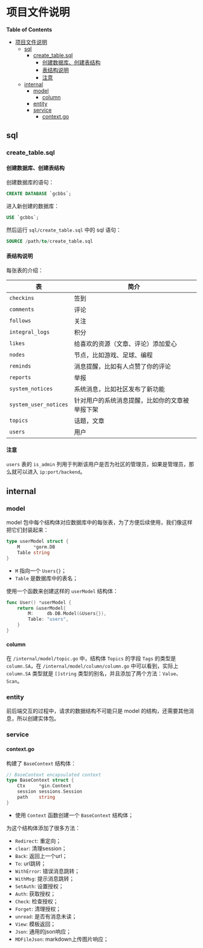 # 项目文件说明

<!-- markdown-toc start - Don't edit this section. Run M-x markdown-toc-refresh-toc -->
**Table of Contents**

- [项目文件说明](#项目文件说明)
    - [sql](#sql)
        - [create_table.sql](#create_tablesql)
            - [创建数据库、创建表结构](#创建数据库创建表结构)
            - [表结构说明](#表结构说明)
            - [注意](#注意)
    - [internal](#internal)
        - [model](#model)
            - [column](#column)
        - [entity](#entity)
        - [service](#service)
            - [context.go](#contextgo)

<!-- markdown-toc end -->

## sql
### create_table.sql
#### 创建数据库、创建表结构

创建数据库的语句：

```sql
CREATE DATABASE `gcbbs`;
```

进入新创建的数据库：

```sql
USE `gcbbs`;
```

然后运行 `sql/create_table.sql` 中的 sql 语句：

```sql
SOURCE /path/to/create_table.sql
```

#### 表结构说明

每张表的介绍：

| 表                    | 简介                                           |
|-----------------------|------------------------------------------------|
| `checkins`            | 签到                                           |
| `comments`            | 评论                                           |
| `follows`             | 关注                                           |
| `integral_logs`       | 积分                                           |
| `likes`               | 给喜欢的资源（文章、评论）添加爱心             |
| `nodes`               | 节点，比如游戏、足球、编程                     |
| `reminds`             | 消息提醒，比如有人点赞了你的评论               |
| `reports`             | 举报                                           |
| `system_notices`      | 系统消息，比如社区发布了新功能                 |
| `system_user_notices` | 针对用户的系统消息提醒，比如你的文章被举报下架 |
| `topics`              | 话题，文章                                     |
| `users`               | 用户                                           |

#### 注意

`users` 表的 `is_admin` 列用于判断该用户是否为社区的管理员，如果是管理员，那么就可以进入 `ip:port/backend`。

## internal
### model

model 包中每个结构体对应数据库中的每张表，为了方便后续使用，我们像这样把它们封装起来：

```go
type userModel struct {
    M     *gorm.DB
    Table string
}
```

- `M` 指向一个 `Users{}`；
- `Table` 是数据库中的表名；

使用一个函数来创建这样的 `userModel` 结构体：

```go
func User() *userModel {
	return &userModel{
		M:     db.DB.Model(&Users{}),
		Table: "users",
	}
}
```

#### column

在 `/internal/model/topic.go` 中，结构体 `Topics` 的字段 `Tags` 的类型是 `column.SA`，在 `/internal/model/column/column.go` 中可以看到，实际上 `column.SA` 类型就是 `[]string` 类型的别名，并且添加了两个方法：`Value`、`Scan`。

### entity
前后端交互的过程中，请求的数据结构不可能只是 model 的结构，还需要其他消息，所以创建实体包。
### service
#### context.go

构建了 `BaseContext` 结构体：

```go
// BaseContext encapsulated context
type BaseContext struct {
	Ctx     *gin.Context
	session sessions.Session
	path    string
}
```

- 使用 `Context` 函数创建一个 `BaseContext` 结构体；

为这个结构体添加了很多方法：

- `Redirect`: 重定向；
- `clear`: 清理session；
- `Back`: 返回上一个url；
- `To`: url跳转；
- `WithError`: 错误消息跳转；
- `WithMsg`: 提示消息跳转；
- `SetAuth`: 设置授权；
- `Auth`: 获取授权；
- `Check`: 检查授权；
- `Forget`: 清理授权；
- `unread`: 是否有消息未读；
- `View`: 模板返回；
- `Json`: 通用的json响应；
- `MDFileJson`: markdown上传图片响应；
